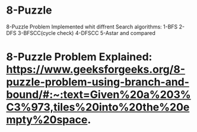 # 8-Puzzle
8-Puzzle Problem Implemented whit diffrent Search algorithms: 1-BFS 2-DFS 3-BFSCC(cycle check) 4-DFSCC 5-Astar and compared
# 8-Puzzle Problem Explained: https://www.geeksforgeeks.org/8-puzzle-problem-using-branch-and-bound/#:~:text=Given%20a%203%C3%973,tiles%20into%20the%20empty%20space.

